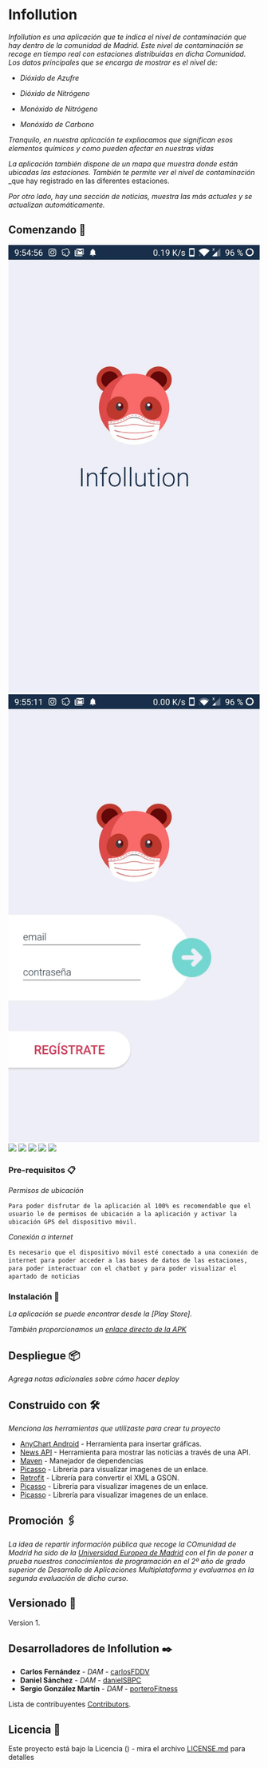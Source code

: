 # Infollution

_Infollution es una aplicación que te indica el nivel de contaminación que hay dentro de la comunidad de Madrid._
_Este nivel de contaminación se recoge en tiempo real con estaciones distribuidas en dicha Comunidad._ 
_Los datos principales que se encarga de mostrar es el nivel de:_ 

+  _Dióxido de Azufre_
  
+  _Dióxido de Nitrógeno_
  
+  _Monóxido de Nitrógeno_ 
  
+  _Monóxido de Carbono_ 
  
_Tranquilo, en nuestra aplicación te expliacamos que significan esos elementos químicos y como pueden afectar en nuestras vidas_

_La aplicación también dispone de un mapa que muestra donde están ubicadas las estaciones. También te permite ver el nivel de contaminación_
_que hay registrado en las diferentes estaciones.

_Por otro lado, hay una sección de noticias, muestra las más actuales y se actualizan automáticamente._

## Comenzando 🚀

![](https://github.com/2DAMUE/pi1920v-serdacar/blob/master/splashscreen.jpg)
![](https://github.com/2DAMUE/pi1920v-serdacar/blob/master/Login.jpg)
![](https://github.com/2DAMUE/pi1920v-serdacar/blob/master/First.jpg)
![](https://github.com/2DAMUE/pi1920v-serdacar/blob/master/Gas.jpg)
![](https://github.com/2DAMUE/pi1920v-serdacar/blob/master/Map.jpg)
![](https://github.com/2DAMUE/pi1920v-serdacar/blob/master/MapS.jpg)
![](https://github.com/2DAMUE/pi1920v-serdacar/blob/master/News.jpg)


### Pre-requisitos 📋

_Permisos de ubicación_

```
Para poder disfrutar de la aplicación al 100% es recomendable que el usuario le de permisos de ubicación a la aplicación y activar la ubicación GPS del dispositivo móvil.
```

_Conexión a internet_

```
Es necesario que el dispositivo móvil esté conectado a una conexión de internet para poder acceder a las bases de datos de las estaciones, para poder interactuar con el chatbot y para poder visualizar el apartado de noticias
```

### Instalación 🔧

_La aplicación se puede encontrar desde la [Play Store]._

_También proporcionamos un [enlace directo de la APK](https://github.com/2DAMUE/pi1920v-serdacar/tree/master/app/release)_


## Despliegue 📦

_Agrega notas adicionales sobre cómo hacer deploy_

## Construido con 🛠️

_Menciona las herramientas que utilizaste para crear tu proyecto_

* [AnyChart Android](https://www.anychart.com/es/technical-integrations/samples/android-charts/) - Herramienta para insertar gráficas.
* [News API](https://newsapi.org/) - Herramienta para mostrar las noticias a través de una API.
* [Maven](https://maven.apache.org/) - Manejador de dependencias
* [Picasso](https://square.github.io/picasso/) - Librería para visualizar imagenes de un enlace.
* [Retrofit](https://square.github.io/retrofit/) - Librería para convertir el XML a GSON.
* [Picasso](https://square.github.io/picasso/) - Librería para visualizar imagenes de un enlace.
* [Picasso](https://square.github.io/picasso/) - Librería para visualizar imagenes de un enlace.


## Promoción 🖇️

_La idea de repartir información pública que recoge la COmunidad de Madrid ha sido de la [Universidad Europea de Madrid](https://universidadeuropea.es/) con el fin de poner a prueba nuestros conocimientos de programación en el 2º año de grado superior de Desarrollo de Aplicaciones Multiplataforma y evaluarnos en la segunda evaluación de dicho curso._

## Versionado 📌

Version 1.


## Desarrolladores de Infollution ✒️

* **Carlos Fernández** - *DAM* - [carlosFDDV](https://github.com/carlosFDDV)
* **Daniel Sánchez** - *DAM* - [danielSBPC](https://github.com/danielSBPC)
* **Sergio González Martín** - *DAM* - [porteroFitness](https://github.com/porteroFitness)

Lista de contribuyentes [Contributors](https://github.com/2DAMUE/pi1920v-serdacar/graphs/contributors).

## Licencia 📄

Este proyecto está bajo la Licencia () - mira el archivo [LICENSE.md](LICENSE.md) para detalles
